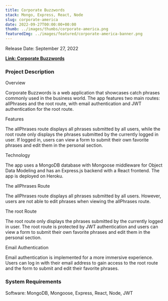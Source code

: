 ```yaml
---
title: Corporate Buzzwords
stack: Mongo, Express, React, Node
slug: corporate-america
date: 2022-09-27T00:00:00+00:00
thumb: ../images/thumbs/corporate-america.png
featuredImg: ../images/featured/corporate-america-banner.png
---
```


Release Date: September 27, 2022

[**Link: Corporate Buzzwords**](https://corporate-buzzwords.herokuapp.com/)

### Project Description

Overview

Corporate Buzzwords is a web application that showcases catch phrases commonly used in the business world.
The app features two main routes: allPhrases and the root route, with email authentication and JWT authentication for the root route.

Features

The allPhrases route displays all phrases submitted by all users, while the root route only displays the phrases submitted by the currently logged in user.
If logged in, users can view a form to submit their own favorite phrases and edit them in the personal section.

Technology

The app uses a MongoDB database with Mongoose middleware for Object Data Modeling and has an Express.js backend with a React frontend.
The app is deployed on Heroku.

The allPhrases Route

The allPhrases route displays all phrases submitted by all users.
However, users are not able to edit phrases when viewing the allPhrases route.

The root Route

The root route only displays the phrases submitted by the currently logged in user.
The root route is protected by JWT authentication and users can view a form to submit their own favorite phrases and edit them in the personal section.

Email Authentication

Email authentication is implemented for a more immersive experience.
Users can log in with their email address to gain access to the root route and the form to submit and edit their favorite phrases.

### System Requirements

Software: MongoDB, Mongoose, Express, React, Node, JWT
